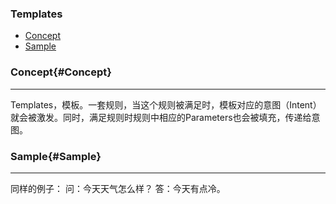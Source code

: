 ### Templates
* [Concept](#Concept)
* [Sample](#Sample)

### Concept{#Concept}
 
---

Templates，模板。一套规则，当这个规则被满足时，模板对应的意图（Intent）就会被激发。同时，满足规则时规则中相应的Parameters也会被填充，传递给意图。

### Sample{#Sample}

---
同样的例子：
问：今天天气怎么样？
答：今天有点冷。